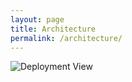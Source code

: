 ```yaml
---
layout: page
title: Architecture
permalink: /architecture/
---
```

<img src="http://seannmurdock.github.io/images/Deploymentview.png" alt="Deployment View">
